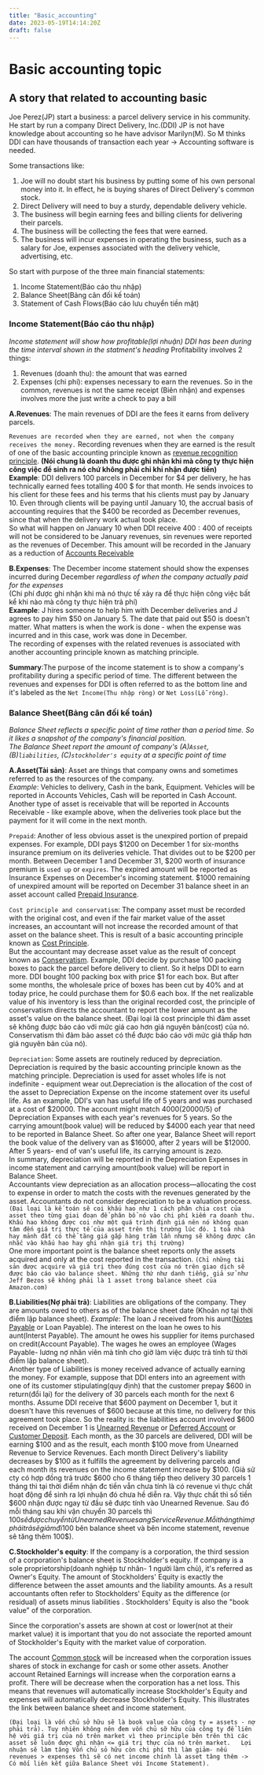 ```yaml
---
title: "Basic_accounting"
date: 2023-05-19T14:14:20Z
draft: false
---
```


# Basic accounting topic

## A story that related to accounting basic

Joe Perez(JP) start a business: a parcel delivery service in his community. He start by run a company Direct Delivery,
Inc.(DDI)
JP is not have knowledge about accounting so he have advisor Marilyn(M). So M thinks DDI can have thousands of
transaction each year -> Accounting software is needed.

Some transactions like:

1. Joe will no doubt start his business by putting some of his own personal money into it. In effect, he is buying
   shares of Direct Delivery's common stock.
3. Direct Delivery will need to buy a sturdy, dependable delivery vehicle.
3. The business will begin earning fees and billing clients for delivering their parcels.
4. The business will be collecting the fees that were earned.
5. The business will incur expenses in operating the business, such as a salary for Joe, expenses associated with the
   delivery vehicle, advertising, etc.

So start with purpose of the three main financial statements:

1. Income Statement(Báo cáo thu nhập)
2. Balance Sheet(Bảng cân đối kế toán)
3. Statement of Cash Flows(Báo cáo lưu chuyển tiền mặt)

### Income Statement(Báo cáo thu nhập)

*Income statement will show how profitable(lợi nhuận) DDI has been during the time interval shown in the statment's
heading*
Profitability involves 2 things:

1. Revenues (doanh thu): the amount that was earned
2. Expenses (chi phí): expenses necessary to earn the revenues. So in the common, revenues is not the same receipt (Biên
   nhận) and expenses involves more the just write a check to pay a bill

**A.Revenues**: The main revenues of DDI are the fees it earns from delivery parcels.

`Revenues are recorded when they are earned, not when the company receives the money.`
Recording revenues when they are earned is the result of one of the basic accounting principle known
as [revenue recognition principle](https://www.accountingcoach.com/terms/R/revenue-recognition-principle).
**(Nói chung là doanh thu được ghi nhận khi mà công ty thực hiện công việc để sinh ra nó chứ không phải chỉ khi nhận
được tiền)**  
**Example**: DDI delivers 100 parcels in December for $4 per delivery, he has technically earned fees totalling 400 $
for that month. He sends invoices to his client for these fees and his terms that his clients must pay by January 10.
Even through clients will be paying until January 10, the accrual basis of accounting requires that the $400 be recorded
as December revenues, since that when the delivery work actual took place.  
So what will happen on January 10 when DDI receive $400: 400$ of receipts will not be considered to be January revenues,
sin revenues were reported as the revenues of December. This amount will be recorded in the January as a reduction
of [Accounts Receivable](https://www.accountingcoach.com/terms/A/accounts-receivable)

**B.Expenses**: The December income statement should show the expenses incurred during December *regardless of when the
company actually paid for the expenses*  
(Chi phí được ghi nhận khi mà nó thực tế xảy ra để thực hiện công việc bất kể khi nào mà công ty thực hiện trả phí)    
**Example**: J hires someone to help him with December deliveries and J agrees to pay him $50 on January 5. The date
that paid out $50 is doesn't matter. What matters is when the work is done - when the expense was incurred and in this
case, work was done in December.  
The recording of expenses with the related revenues is associated with another accounting principle known as matching
principle.

**Summary**:The purpose of the income statement is to show a company's profitability during a specific period of time.
The different between the revenues and expenses for DDI is often referred to as the bottom line and it's labeled as
the `Net Income(Thu nhập ròng)` or `Net Loss(Lỗ ròng)`.

### Balance Sheet(Bảng cân đối kế toán)

*Balance Sheet reflects a specific point of time rather than a period time. So it likes a snapshot of the company's
financial position.  
The Balance Sheet report the amount of company's (A)`Asset`, (B)`liabilities`, (C)`stockholder's equity` at a specific
point of time*

**A.Asset(Tài sản)**: Asset are things that company owns and sometimes referred to as the resources of the company.  
*Example*: Vehicles to delivery, Cash in the bank, Equipment. Vehicles will be reported in Accounts Vehicles, Cash will
be reported in Cash Account. Another type of asset is receivable that will be reported in Accounts Receivable - like
example above, when the deliveries took place but the payment for it will come in the next month.

`Prepaid`: Another of less obvious asset is the unexpired portion of prepaid expenses. For example, DDI pays $1200 on
December 1 for six-months insurance premium on its deliveries vehicle. That divides out to be $200 per month. Between
December 1 and December 31, $200 worth of insurance premium is `used up` or `expires`. The expired amount will be
reported as Insurance Expenses on December's incoming statement. $1000 remaining of unexpired amount will be reported on
December 31 balance sheet in an asset account
called [Prepaid Insurance](https://www.accountingcoach.com/terms/P/prepaid-insurance).

`Cost principle and conservatism`: The company asset must be recorded with the original cost, and even if the fair
market value of the asset increases, an accountant will not increase the recorded amount of that asset on the balance
sheet. This is result of a basic accounting principle known
as [Cost Principle](https://www.accountingcoach.com/terms/C/cost-principle).  
But the accountant may decrease asset value as the result of concept known
as [Conservatism](https://www.accountingcoach.com/terms/C/conservatism). Example, DDI decide by purchase 100 packing
boxes to pack the parcel before delivery to client. So it helps DDI to earn more. DDI bought 100 packing box with price
$1 for each box. But after some months, the wholesale price of boxes has been cut by 40% and at today price, he could
purchase them for $0.6 each box. If the net realizable value of his inventory is less than the original recorded cost,
the principle of conservatism directs the accountant to report the lower amount as the asset's value on the balance
sheet.
(Đại loại là cost principle thì đảm asset sẽ không được báo cáo với mức giá cao hơn giá nguyên bản(cost) của nó.
Conservatism thì đảm bảo asset có thể được báo cáo với mức giá thấp hơn giá nguyên bản của nó).

`Depreciation`: Some assets are routinely reduced by depreciation. Depreciation is required by the basic accounting
principle known as the matching principle. Depreciation is used for asset wholes life is not indefinite - equipment wear
out.Depreciation is the allocation of the cost of the asset to Depreciation Expense on the income statement over its
useful life. As an example, DDI's van has useful life of 5 years and was purchased at a cost of $20000. The account
might match $4000($20000/5) of Depreciation Expanses with each year's revenues for 5 years. So the carrying amount(book
value) will be reduced by $4000 each year that need to be reported in Balance Sheet. So after one year, Balance Sheet
will report the book value of the delivery van as $16000, after 2 years will be $12000. After 5 years- end of van's
useful life, its carrying amount is zezo.  
In summary, depreciation will be reported in the Depreciation Expenses in income statement and carrying amount(book
value) will be report in Balance Sheet.  
Accountants view depreciation as an allocation process—allocating the cost to expense in order to match the costs with
the revenues generated by the asset. Accountants do not consider depreciation to be a valuation process.  
`(Đại loại là kế toán sẽ coi khấu hao như 1 cách phân chia cost của asset theo từng giai đoạn để phân bổ nó vào chi phí kiếm ra doanh thu. Khấu hao không được coi như một quá trình định giá nên nó không quan tâm đến giá trị thực tế của asset trên thị trường lúc đó. 1 toà nhà hay mảnh đất có thể tăng giá gấp hàng trăm lần nhưng sẽ không được cân nhắc vào khấu hao hay ghi nhận giá trị thị trường)`  
One more important point is the balance sheet reports only the assets acquired and only at the cost reported in the
transaction.
`(Chỉ những tài sản được acquire và giá trị theo đúng cost của nó trên giao dịch sẽ được báo cáo vào balance sheet. Những thứ như danh tiếng, giả sử như Jeff Bezos sẽ không phải là 1 asset trong balance sheet của Amazon.com)`

**B.Liabilities(Nợ phải trả)**: Liabilities are obligations of the company. They are amounts owed to others as of the
balance sheet date (Khoản nợ tại thời điểm lập balance sheet).
*Example*: The loan J received from his aunt([Notes Payable](https://www.accountingcoach.com/terms/N/notes-payable) or
Loan Payable). The interest on the loan he owes to his aunt(Interst Payable). The amount he owes his supplier for items
purchased on credit(Account Payable). The wages he owes an employee (Wages Payable- lương nợ nhân viên mà tính cho giờ
làm việc được trả tính từ thời điểm lập balance sheet).  
Another type of Liabilities is money received advance of actually earning the money. For example, suppose that DDI
enters into an agreement with one of its customer stipulating(quy định) that the customer prepay $600 in return(đổi lại)
for the delivery of 30 parcels each month for the next 6 months. Assume DDI receive that $600 payment on December 1, but
it doesn't have this revenues of $600 because at this time, no delivery for this agreement took place. So the reality
is: the liabilities account involved $600 received on December 1
is [Unearned Revenue](https://www.accountingcoach.com/terms/U/unearned-revenues)
or [Deferred Account](https://www.accountingcoach.com/terms/D/deferred-revenues) or
[Customer Deposit](https://www.accountingcoach.com/terms/C/customer-deposits). Each month, as the 30 parcels are
delivered, DDI will be earning $100 and as the result, each month $100 move from Unearned Revenue to Service Revenues.
Each month Direct Delivery's liability decreases by $100 as it fulfills the agreement by delivering parcels and each
month its revenues on the income statement increase by $100.
(Giả sử cty có hợp đồng trả trước $600 cho 6 tháng tiếp theo delivery 30 parcels 1 tháng thì tại thời điểm nhận đc tiền
vẫn chưa tính là có revenue vì thực chất hoạt động để sinh ra lợi nhuận đó chưa hề diễn ra. Vậy thực chất thì số tiền
$600 nhận được ngay từ đầu sẽ được tính vào Unearned Revenue. Sau đó mỗi tháng sau khi vận chuyển 30 parcels thì $100 sẽ
được chuyển từ Unearned Revenue sang Service Revenue. Mỗi tháng thì mợ phải trả sẽ giảm đi 100$ bên balance sheet và bên
income statement, revenue sẽ tăng thêm 100$).

**C.Stockholder's equity**: If the company is a corporation, the third session of a corporation's balance sheet is
Stockholder's equity. If company is a sole proprietorship(doanh nghiệp tư nhân- 1 người làm chủ), it's referred as
Owner's Equity. The amount of Stockholders' Equity is exactly the difference between the asset amounts and the liability
amounts. As a result accountants often refer to Stockholders' Equity as the difference (or residual) of assets minus
liabilities . Stockholders' Equity is also the "book value" of the corporation.

Since the corporation's assets are shown at cost or lower(not at their market value) it is important that you do not
associate the reported amount of Stockholder's Equity with the market value of corporation.

The account [Common stock](https://www.accountingcoach.com/terms/C/common-stock) will be increased when the corporation
issues shares of stock in exchange for cash or some other assets. Another account Retained Earnings will increase when
the corporation earns a profit. There will be decrease when the corporation has a net loss. This means that revenues
will automatically increase Stockholder's Equity and expenses will automatically decrease Stockholder's Equity. This
illustrates the link between balance sheet and income statement.

`(Đại loại là vốn chủ sở hữu sẽ là book value của công ty = assets - nợ phải trả). Tuy nhiên không nên đem vốn chủ sỡ hữu của công ty để liên hệ với giá trị của nó
trên market vì theo principle bên trên thì các asset sẽ luôn được ghi nhận <= giá trị thực của nó trên market.  
Lợi nhuận sẽ làm tăng Vốn chủ sỏ hữu còn chi phí thì làm giảm- nếu revenues > expenses thì sẽ có net income chính là asset tăng thêm -> 
Có mối liên kết giữa Balance Sheet với Income Statement).` 













